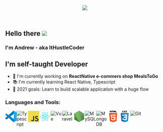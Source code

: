 
<p align="center">
<img align="center" src="https://media.giphy.com/media/f3iwJFOVOwuy7K6FFw/giphy.gif" />
</p>
<br>

## Hello there <img src="https://media.giphy.com/media/hvRJCLFzcasrR4ia7z/giphy.gif" width="25px">

### I'm Andrew - aka ItHustleCoder

## I'm self-taught Developer
- 🔭 I'm currently working on  **ReactNative e-commers shop MealsToGo**
- 📚 I'm currently learning React Native, Typescript
- 🎯 2021 goals: Learn to build scalable application with a huge flow


### Languages and Tools:

<img align="left" alt="Visual Studio Code" width="36px" src="https://raw.githubusercontent.com/github/explore/80688e429a7d4ef2fca1e82350fe8e3517d3494d/topics/visual-studio-code/visual-studio-code.png" />
<img align="left" alt="Typescript" width="36px" src="https://img.icons8.com/color/40/000000/typescript.png" />
<img align="left" alt="JavaScript" width="36px" src="https://raw.githubusercontent.com/github/explore/80688e429a7d4ef2fca1e82350fe8e3517d3494d/topics/javascript/javascript.png" />
<img align="left" alt="React" width="36px" src="https://raw.githubusercontent.com/github/explore/80688e429a7d4ef2fca1e82350fe8e3517d3494d/topics/react/react.png" />
<img align="left" alt="Vue" width="36px" src="https://img.icons8.com/color/40/000000/vue-js.png" />
<img align="left" alt="Laravel" width="36px" src="https://img.icons8.com/fluency/40/000000/laravel.png" />
<img align="left" alt="Node.js" width="36px" src="https://raw.githubusercontent.com/github/explore/80688e429a7d4ef2fca1e82350fe8e3517d3494d/topics/nodejs/nodejs.png" />
<img align="left" alt="MySQL" width="36px" src="https://img.icons8.com/ios/50/000000/mysql.png" />
<img align="left" alt="MongoDB" width="36px" src="https://img.icons8.com/color/48/000000/mongodb.png" />
<img align="left" alt="HTML5" width="36px" src="https://raw.githubusercontent.com/github/explore/80688e429a7d4ef2fca1e82350fe8e3517d3494d/topics/html/html.png" />
<img align="left" alt="CSS3" width="36px" src="https://raw.githubusercontent.com/github/explore/80688e429a7d4ef2fca1e82350fe8e3517d3494d/topics/css/css.png" />
<img align="left" alt="Git" width="36px" src="https://img.icons8.com/color/48/000000/git.png" />

<br>


